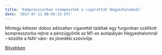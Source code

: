 ```yaml
---
title: 'Kompresszorban csempészték a cigarettát Hegyeshalomnál'
date: '2017-07-11 08:56:15 UTC'
---
```


Mintegy kétezer doboz adózatlan cigarettát találtak egy furgonban szállított kompresszorba rejtve a pénzügyőrök az M1-es autópályán Hegyeshalomnál – közölte a NAV vám- és jövedéki szóvivője.


[Bővebben](http://ift.tt/2sKOtYu)
